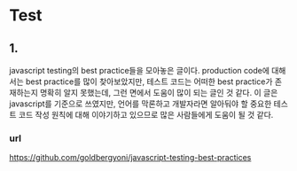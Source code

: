 # Test
## 1. 
javascript testing의 best practice들을 모아놓은 글이다. production code에 대해서는 best practice를 많이 찾아보았지만, 테스트 코드는 어떠한 best practice가
존재하는지 명확히 알지 못했는데, 그런 면에서 도움이 많이 되는 글인 것 같다. 이 글은 javascript를 기준으로 쓰였지만, 언어를 막론하고 개발자라면 알아둬야 할
 중요한 테스트 코드 작성 원칙에 대해 이야기하고 있으므로 많은 사람들에게 도움이 될 것 같다.

### url
https://github.com/goldbergyoni/javascript-testing-best-practices
